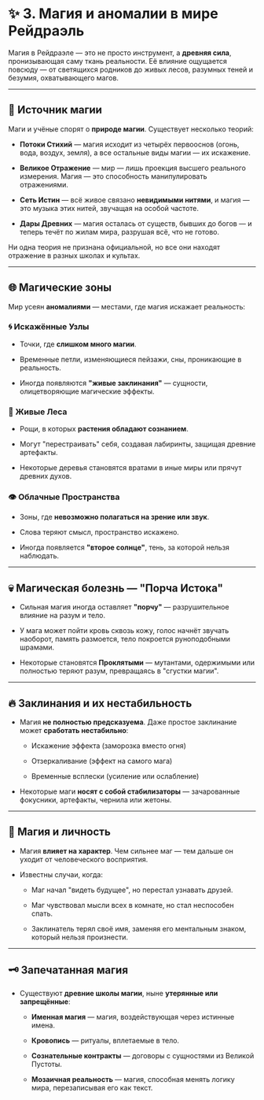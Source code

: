# ✨ 3. **Магия и аномалии в мире Рейдраэль**

Магия в Рейдраэле — это не просто инструмент, а **древняя сила**, пронизывающая саму ткань реальности. Её влияние ощущается повсюду — от светящихся родников до живых лесов, разумных теней и безумия, охватывающего магов.

---

## 🔮 Источник магии

Маги и учёные спорят о **природе магии**. Существует несколько теорий:

- **Потоки Стихий** — магия исходит из четырёх первооснов (огонь, вода, воздух, земля), а все остальные виды магии — их искажение.
    
- **Великое Отражение** — мир — лишь проекция высшего реального измерения. Магия — это способность манипулировать отражениями.
    
- **Сеть Истин** — всё живое связано **невидимыми нитями**, и магия — это музыка этих нитей, звучащая на особой частоте.
    
- **Дары Древних** — магия осталась от существ, бывших до богов — и теперь течёт по жилам мира, разрушая всё, что не готово.
    

Ни одна теория не признана официальной, но все они находят отражение в разных школах и культах.

---

## 🌐 Магические зоны

Мир усеян **аномалиями** — местами, где магия искажает реальность:

### 🌀 Искажённые Узлы

- Точки, где **слишком много магии**.
    
- Временные петли, изменяющиеся пейзажи, сны, проникающие в реальность.
    
- Иногда появляются **"живые заклинания"** — сущности, олицетворяющие магические эффекты.
    

### 🌲 Живые Леса

- Рощи, в которых **растения обладают сознанием**.
    
- Могут "перестраивать" себя, создавая лабиринты, защищая древние артефакты.
    
- Некоторые деревья становятся вратами в иные миры или прячут древних духов.
    

### 👁️ Облачные Пространства

- Зоны, где **невозможно полагаться на зрение или звук**.
    
- Слова теряют смысл, пространство искажено.
    
- Иногда появляется **"второе солнце"**, тень, за которой нельзя наблюдать.
    

---

## 💀 Магическая болезнь — "Порча Истока"

- Сильная магия иногда оставляет **"порчу"** — разрушительное влияние на разум и тело.
    
- У мага может пойти кровь сквозь кожу, голос начнёт звучать наоборот, память размоется, тело покроется руноподобными шрамами.
    
- Некоторые становятся **Проклятыми** — мутантами, одержимыми или полностью теряют разум, превращаясь в "сгустки магии".
    

---

## 🔥 Заклинания и их нестабильность

- Магия **не полностью предсказуема**. Даже простое заклинание может **сработать нестабильно**:
    
    - Искажение эффекта (заморозка вместо огня)
        
    - Отзеркаливание (эффект на самого мага)
        
    - Временные всплески (усиление или ослабление)
        
- Некоторые маги **носят с собой стабилизаторы** — зачарованные фокусники, артефакты, чернила или жетоны.
    

---

## 👤 Магия и личность

- Магия **влияет на характер**. Чем сильнее маг — тем дальше он уходит от человеческого восприятия.
    
- Известны случаи, когда:
    
    - Маг начал "видеть будущее", но перестал узнавать друзей.
        
    - Маг чувствовал мысли всех в комнате, но стал неспособен спать.
        
    - Заклинатель терял своё имя, заменяя его ментальным знаком, который нельзя произнести.
        

---

## 🗝️ Запечатанная магия

- Существуют **древние школы магии**, ныне **утерянные или запрещённые**:
    
    - **Именная магия** — магия, воздействующая через истинные имена.
        
    - **Кровопись** — ритуалы, вплетаемые в тело.
        
    - **Сознательные контракты** — договоры с сущностями из Великой Пустоты.
        
    - **Мозаичная реальность** — магия, способная менять логику мира, перезаписывая его как текст.